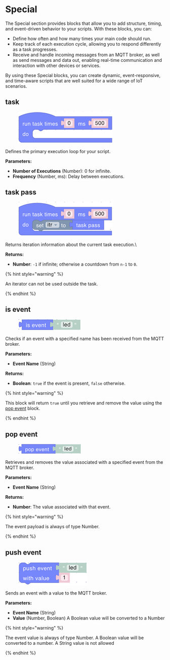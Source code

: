 # Special

The Special section provides blocks that allow you to add structure, timing, and event-driven behavior to your scripts. With these blocks, you can:

* Define how often and how many times your main code should run.
* Keep track of each execution cycle, allowing you to respond differently as a task progresses.
* Receive and handle incoming messages from an MQTT broker, as well as send messages and data out, enabling real-time communication and interaction with other devices or services.

By using these Special blocks, you can create dynamic, event-responsive, and time-aware scripts that are well suited for a wide range of IoT scenarios.

## task

<div align="left"><figure><img src="../../../.gitbook/assets/special_main.png" alt=""><figcaption></figcaption></figure></div>

Defines the primary execution loop for your script.

**Parameters:**

* **Number of Executions** (Number): 0 for infinite.
* **Frequency** (Number, ms): Delay between executions.

## task pass

<div align="left"><figure><img src="../../../.gitbook/assets/special_iterator.png" alt=""><figcaption></figcaption></figure></div>

Returns iteration information about the current task execution.\\

**Returns:**

* **Number**: `-1` if infinite; otherwise a countdown from `n-1` to `0`.

{% hint style="warning" %}

An iterator can not be used outside the task.

{% endhint %}

## is event

<div align="left"><figure><img src="../../../.gitbook/assets/special_is_event.png" alt=""><figcaption></figcaption></figure></div>

Checks if an event with a specified name has been received from the MQTT broker.

**Parameters:**

* **Event Name** (String)

**Returns:**

* **Boolean**: `true` if the event is present, `false` otherwise.

{% hint style="warning" %}

This block will return `true` until you retrieve and remove the value using the [pop event](#pop-event) block.

{% endhint %}

## pop event

<div align="left"><figure><img src="../../../.gitbook/assets/special_pop_event.png" alt=""><figcaption></figcaption></figure></div>

Retrieves and removes the value associated with a specified event from the MQTT broker.

**Parameters:**

* **Event Name** (String)

**Returns:**

* **Number**: The value associated with that event.

{% hint style="warning" %}

The event payload is always of type Number.

{% endhint %}

## push event

<div align="left"><figure><img src="../../../.gitbook/assets/special_push_event.png" alt=""><figcaption></figcaption></figure></div>

Sends an event with a value to the MQTT broker.

**Parameters:**

* **Event Name** (String)
* **Value** (Number, Boolean) A Boolean value will be converted to a Number

{% hint style="warning" %}

The event value is always of type Number. A Boolean value will be converted to a number. A String value is not allowed

{% endhint %}

